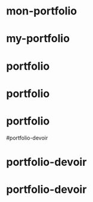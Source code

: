 # mon-portfolio
# my-portfolio
# portfolio
# portfolio
# portfolio
#portfolio-devoir
# portfolio-devoir
# portfolio-devoir
